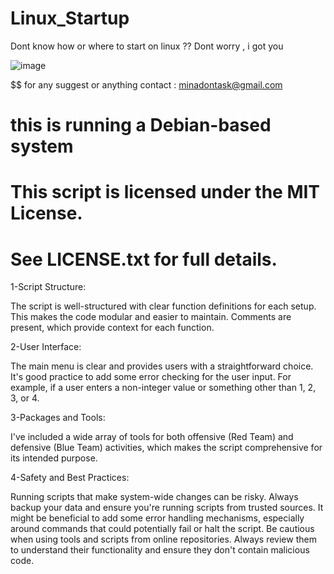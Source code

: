 # Linux_Startup
 Dont know how or where to start on linux ?? Dont worry , i got you

![image](https://github.com/Minamaged18/Linux_Startup/assets/147425861/6280eded-f8b0-4822-be95-e15eed3fbc35)

$$ for any suggest or anything contact : 
minadontask@gmail.com
# this is running a Debian-based system 
# This script is licensed under the MIT License.
# See LICENSE.txt for full details.

1-Script Structure:

The script is well-structured with clear function definitions for each setup. This makes the code modular and easier to maintain.
Comments are present, which provide context for each function.


2-User Interface:

The main menu is clear and provides users with a straightforward choice.
It's good practice to add some error checking for the user input. For example, if a user enters a non-integer value or something other than 1, 2, 3, or 4.

3-Packages and Tools:

I've included a wide array of tools for both offensive (Red Team) and defensive (Blue Team) activities, which makes the script comprehensive for its intended purpose.


4-Safety and Best Practices:

Running scripts that make system-wide changes can be risky. Always backup your data and ensure you're running scripts from trusted sources.
It might be beneficial to add some error handling mechanisms, especially around commands that could potentially fail or halt the script.
Be cautious when using tools and scripts from online repositories. Always review them to understand their functionality and ensure they don't contain malicious code.


